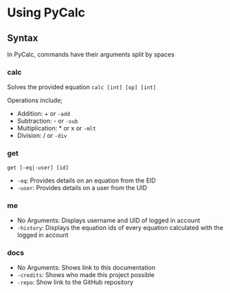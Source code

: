 # Using PyCalc
## Syntax
In PyCalc, commands have their arguments split by spaces

### calc
Solves the provided equation
`calc [int] [op] [int]`

Operations include;
- Addition: + or `-add`
- Subtraction: - or `-sub`
- Multiplication: * or x or `-mlt`
- Division: / or `-div`

### get
`get [-eq|-user] [id]`

- `-eq`: Provides details on an equation from the EID
- `-user`: Provides details on a user from the UID

### me
- No Arguments: Displays username and UID of logged in account
- `-history`: Displays the equation ids of every equation calculated with the logged in account

### docs
- No Arguments: Shows link to this documentation
- `-credits`: Shows who made this project possible
- `-repo`: Show link to the GitHub repository